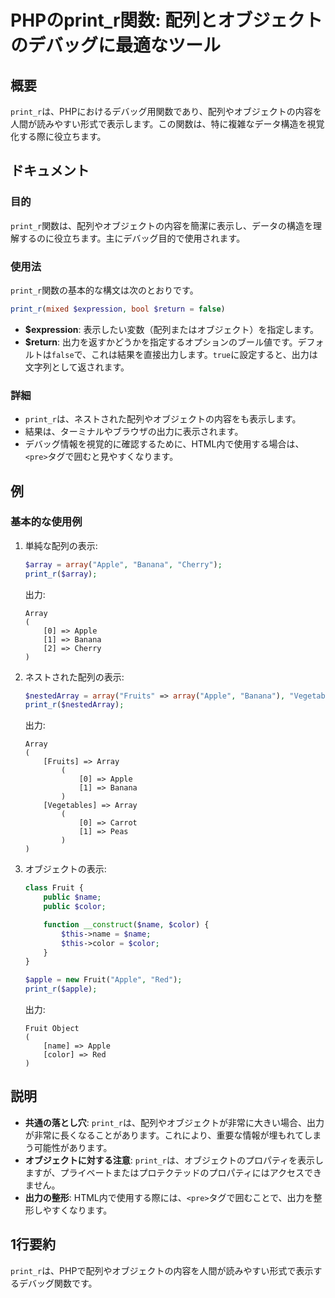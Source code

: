 <!--
Meta Description: # PHPのprint_r関数: 配列とオブジェクトのデバッグに最適なツール ## 概要 `print_r`は、PHPにおけるデバッグ用関数であり、配列やオブジェクトの内容を人間が読みやすい形式で表示します。この関数は、特に複雑なデータ構造を視覚化する際に役立ちます。 ## ドキュメント ### 目...
Meta Keywords: print_r, array, apple, name, color
-->

# PHPのprint_r関数: 配列とオブジェクトのデバッグに最適なツール

## 概要
`print_r`は、PHPにおけるデバッグ用関数であり、配列やオブジェクトの内容を人間が読みやすい形式で表示します。この関数は、特に複雑なデータ構造を視覚化する際に役立ちます。

## ドキュメント
### 目的
`print_r`関数は、配列やオブジェクトの内容を簡潔に表示し、データの構造を理解するのに役立ちます。主にデバッグ目的で使用されます。

### 使用法
`print_r`関数の基本的な構文は次のとおりです。

```php
print_r(mixed $expression, bool $return = false)
```

- **$expression**: 表示したい変数（配列またはオブジェクト）を指定します。
- **$return**: 出力を返すかどうかを指定するオプションのブール値です。デフォルトは`false`で、これは結果を直接出力します。`true`に設定すると、出力は文字列として返されます。

### 詳細
- `print_r`は、ネストされた配列やオブジェクトの内容をも表示します。
- 結果は、ターミナルやブラウザの出力に表示されます。
- デバッグ情報を視覚的に確認するために、HTML内で使用する場合は、`<pre>`タグで囲むと見やすくなります。

## 例
### 基本的な使用例
1. 単純な配列の表示:
   ```php
   $array = array("Apple", "Banana", "Cherry");
   print_r($array);
   ```
   出力:
   ```
   Array
   (
       [0] => Apple
       [1] => Banana
       [2] => Cherry
   )
   ```

2. ネストされた配列の表示:
   ```php
   $nestedArray = array("Fruits" => array("Apple", "Banana"), "Vegetables" => array("Carrot", "Peas"));
   print_r($nestedArray);
   ```
   出力:
   ```
   Array
   (
       [Fruits] => Array
           (
               [0] => Apple
               [1] => Banana
           )
       [Vegetables] => Array
           (
               [0] => Carrot
               [1] => Peas
           )
   )
   ```

3. オブジェクトの表示:
   ```php
   class Fruit {
       public $name;
       public $color;

       function __construct($name, $color) {
           $this->name = $name;
           $this->color = $color;
       }
   }

   $apple = new Fruit("Apple", "Red");
   print_r($apple);
   ```
   出力:
   ```
   Fruit Object
   (
       [name] => Apple
       [color] => Red
   )
   ```

## 説明
- **共通の落とし穴**: `print_r`は、配列やオブジェクトが非常に大きい場合、出力が非常に長くなることがあります。これにより、重要な情報が埋もれてしまう可能性があります。
- **オブジェクトに対する注意**: `print_r`は、オブジェクトのプロパティを表示しますが、プライベートまたはプロテクテッドのプロパティにはアクセスできません。
- **出力の整形**: HTML内で使用する際には、`<pre>`タグで囲むことで、出力を整形しやすくなります。

## 1行要約
`print_r`は、PHPで配列やオブジェクトの内容を人間が読みやすい形式で表示するデバッグ関数です。